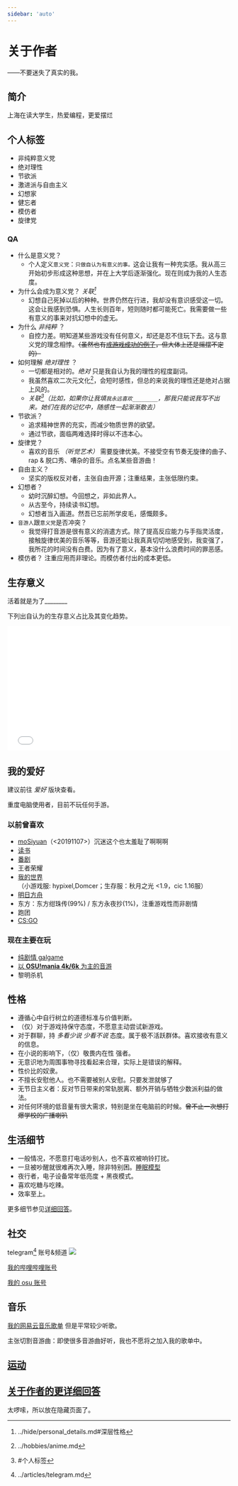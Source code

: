 ```yaml
---
sidebar: 'auto'
---
```

# 关于作者
<div class="subtitle">——不要迷失了真实的我。</div>

## 简介
上海在读大学生，热爱编程，更爱摆烂
## 个人标签
* 非纯粹意义党
* 绝对理性
* 节欲派
* 激进派与自由主义
* 幻想家
* 健忘者
* 模仿者
* 旋律党
### QA
* 什么是意义党？
    * 个人定义`意义党`：`只做自认为有意义的事。`这会让我有一种充实感。我从高三开始初步形成这种思想，并在上大学后逐渐强化。现在则成为我的人生态度。
* 为什么会成为意义党？ *关联[^被害妄想]*
    * 幻想自己死掉以后的种种。世界仍然在行进，我却没有意识感受这一切。这会让我感到恐惧。人生长则百年，短则随时都可能死亡。我需要做一些有意义的事来对抗幻想中的虚无。
* 为什么 *非纯粹* ？
    * 自控力差。明知道某些游戏没有任何意义，却还是忍不住玩下去。这与意义党的理念相悖。~~（虽然也有[戒游戏成功的例子](../hobbies/other_games.md#csgo)，但大体上还是摇摆不定的）~~
* 如何理解 *绝对理性* ？
    * 一切都是相对的。*绝对* 只是我自认为我的理性的程度副词。
    * 我虽然喜欢二次元文化[^1]，会短时感性，但总的来说我的理性还是绝对占据上风的。
    * *关联[^健忘者]（比如，如果你让我填`我永远喜欢________`，那我只能说我写不出来。她们在我的记忆中，随感性一起渐渐散去）*
* 节欲派？
    * 追求精神世界的充实，而减少物质世界的欲望。
    * 通过节欲，面临两难选择时得以不违本心。
* 旋律党？
    * 喜欢的音乐 *（听觉艺术）* 需要旋律优美。不接受空有节奏无旋律的曲子、rap & 脱口秀、嘈杂的音乐。<span class="heimu" title="你知道的太多了">点名某些音游曲！</span>
* 自由主义？
    * 坚实的版权反对者，主张自由开源；注重结果，主张低限约束。
* 幻想者？
    * 幼时沉醉幻想。今回想之，非如此界人。
    * 从古至今，持续读书幻想。
    * 幻想者当入画道。然吾已忘前所学皮毛，感慨颇多。
* `音游人`跟`意义党`是否冲突？
    * 我觉得打音游是很有意义的消遣方式。除了提高反应能力与手指灵活度，接触旋律优美的音乐等等，音游还能让我真真切切地感受到，我变强了，我所花的时间没有白费。因为有了意义，基本没什么浪费时间的罪恶感。
* 模仿者？
    注重应用而非理论。而模仿者付出的成本更低。

[^被害妄想]: ../hide/personal_details.md#深层性格
[^1]: ../hobbies/anime.md
[^健忘者]: #个人标签
## 生存意义
<span class="heimu" title="你知道的太多了">活着就是为了________</span>

下列出自认为的生存意义占比及其变化趋势。

<!-- |  条目   |占比(%,初期数据)|
|  :----:  | :----: |
| 感受艺术  | 77 |
| 探索未知  | 10 |
| 体验生活  | 10 |
| 挑战自身  | 3 | -->

<iframe frameborder="no" src="/charts/sense_persentage_of_my_life.html" width="100%" height="280"></iframe>

## 我的爱好
建议前往 *爱好* 版块查看。

重度电脑使用者，目前不玩任何手游。
### 以前曾喜欢
* [moSiyuan](https://lmoliver.github.io/mosiyuan/)（<20191107>）<span class="heimu" title="你知道的太多了">沉迷这个也太羞耻了啊啊啊</span>
* [读书](../hobbies/books.md)
* [番剧](../hobbies/anime.md)
* 王者荣耀
* [我的世界](../hobbies/Minecraft.md)（小游戏服: hypixel,Domcer；生存服：秋月之光 <1.9，cic 1.16服）
* [明日方舟](../hobbies/other_games.md#明日方舟)
* 东方：东方绀珠传(99%) / 东方永夜抄(1%)，注重游戏性而非剧情
* 跑团
* [CS:GO](../hobbies/other_games.md#csgo)
### 现在主要在玩
* [纯剧情 galgame](../hobbies/galgame.md)
* [以 **OSU!mania 4k/6k** 为主的音游](../hobbies/rhythm_games.md)
* 黎明杀机

<!-- ~~*终于熬到了上完课，双手激动地放上键盘，OSU!挥洒你的汗水。傍晚，为时5小时的夜生活开始，开始CSGO穿越枪林弹雨。经历大战后，在galgame老婆们的怀里沉沉睡去，这大概也算是一种幸福吧。*~~ -->

## 性格
* 遵循心中自行树立的道德标准与价值判断。
* （仅）对于游戏持保守态度，不愿意主动尝试新游戏。
* 对于群聊，持 *多看少说 <span class="heimu" title="你知道的太多了">少看不说</span>* 态度。属于极不活跃群体。喜欢接收有意义的信息。
* 在小说的影响下，（仅）敬畏内在性 强者。
* 无意识地为周围事物寻找看起来合理，实际上是错误的解释。
* 性价比的奴隶。
* 不擅长安慰他人。也不需要被别人安慰。<span class="heimu" title="你知道的太多了">只要发泄就够了</span>
* 无节日主义者：反对节日带来的常轨脱离、额外开销与牺牲少数派利益的做法。
* 对任何环境的低音量有很大需求，特别是坐在电脑前的时候。~~曾不止一次想打爆学校的广播喇叭~~
## 生活细节
* 一般情况，不愿意打电话吵别人，也不喜欢被响铃打扰。
* 一旦被吵醒就很难再次入睡，除非特别困。[睡眠模型](../hide/personal_details.md#睡眠)
* 夜行者，电子设备常年低亮度 + 黑夜模式。
* 喜欢吃糖与吃辣。
* 效率至上。

更多细节参见[详细回答](#关于作者的更详细回答)。
## 社交
telegram[^2] 账号&频道 <a href="https://t.me/ab5_x" target="_blank"><img src="https://img.shields.io/badge/Telegram-%40ab5__x-blue?style=flat-square&logo=telegram" /></a>

[^2]: ../articles/telegram.md

[我的哔哩哔哩账号](https://space.bilibili.com/346365047)

[我的 osu 账号](https://osu.ppy.sh/users/25751103)
## 音乐
[我的网易云音乐歌单](https://music.163.com/playlist?id=3098200457&userid=2061039950) <span class="heimu" title="你知道的太多了">但是平常较少听歌。</span> 

主张切割音游曲：即使很多音游曲好听，我也不愿将之加入我的歌单中。
## [运动](../hide/sports.md)
## [关于作者的更详细回答](../hide/personal_details.md)
太啰嗦，所以放在隐藏页面了。